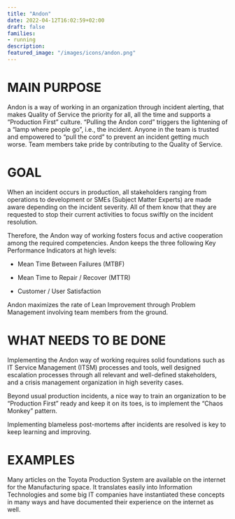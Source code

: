 ```yaml
---
title: "Andon"
date: 2022-04-12T16:02:59+02:00
draft: false
families:
- running
description:
featured_image: "/images/icons/andon.png"
---
```



# MAIN PURPOSE

Andon is a way of working in an organization through incident alerting, that makes Quality of Service the priority for all, all the time and supports a “Production First” culture. “Pulling the Andon cord” triggers the lightening of a “lamp where people go”, i.e., the incident. Anyone in the team is trusted and empowered to “pull the cord” to prevent an incident getting much worse. Team members take pride by contributing to the Quality of Service.



# GOAL

When an incident occurs in production, all stakeholders ranging from operations to development or SMEs (Subject Matter Experts) are made aware depending on the incident severity. All of them know that they are requested to stop their current activities to focus swiftly on the incident resolution.

Therefore, the Andon way of working fosters focus and active cooperation among the required competencies. Andon keeps the three following Key Performance Indicators at high levels:

* Mean Time Between Failures (MTBF)

* Mean Time to Repair / Recover (MTTR)

* Customer / User Satisfaction

Andon maximizes the rate of Lean Improvement through Problem Management involving team members from the ground.



# WHAT NEEDS TO BE DONE


Implementing the Andon way of working requires solid foundations such as IT Service Management (ITSM) processes and tools, well designed escalation processes through all relevant and well-defined stakeholders, and a crisis management organization in high severity cases.



Beyond usual production incidents, a nice way to train an organization to be “Production First” ready and keep it on its toes, is to implement the “Chaos Monkey” pattern.

Implementing blameless post-mortems after incidents are resolved is key to keep learning and improving.



# EXAMPLES



Many articles on the Toyota Production System are available on the internet for the Manufacturing space. It translates easily into Information Technologies and some big IT companies have instantiated these concepts in many ways and have documented their experience on the internet as well. 
